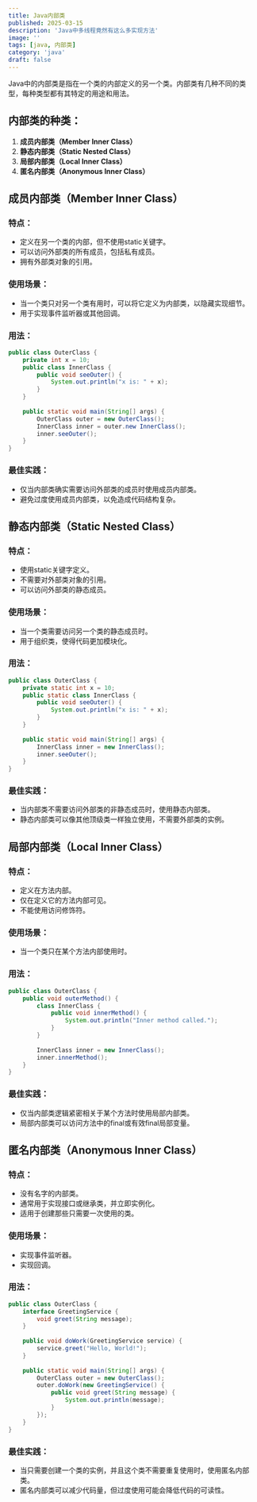 ```yaml
---
title: Java内部类
published: 2025-03-15
description: 'Java中多线程竟然有这么多实现方法'
image: ''
tags: [java, 内部类]
category: 'java'
draft: false 
---
```

Java中的内部类是指在一个类的内部定义的另一个类。内部类有几种不同的类型，每种类型都有其特定的用途和用法。
## 内部类的种类：
1. **成员内部类（Member Inner Class）**
2. **静态内部类（Static Nested Class）**
3. **局部内部类（Local Inner Class）**
4. **匿名内部类（Anonymous Inner Class）**
## 成员内部类（Member Inner Class）
### 特点：
- 定义在另一个类的内部，但不使用static关键字。
- 可以访问外部类的所有成员，包括私有成员。
- 拥有外部类对象的引用。
### 使用场景：
- 当一个类只对另一个类有用时，可以将它定义为内部类，以隐藏实现细节。
- 用于实现事件监听器或其他回调。
### 用法：
```java
public class OuterClass {
    private int x = 10;
    public class InnerClass {
        public void seeOuter() {
            System.out.println("x is: " + x);
        }
    }
    
    public static void main(String[] args) {
        OuterClass outer = new OuterClass();
        InnerClass inner = outer.new InnerClass();
        inner.seeOuter();
    }
}
```
### 最佳实践：
- 仅当内部类确实需要访问外部类的成员时使用成员内部类。
- 避免过度使用成员内部类，以免造成代码结构复杂。
## 静态内部类（Static Nested Class）
### 特点：
- 使用static关键字定义。
- 不需要对外部类对象的引用。
- 可以访问外部类的静态成员。
### 使用场景：
- 当一个类需要访问另一个类的静态成员时。
- 用于组织类，使得代码更加模块化。
### 用法：
```java
public class OuterClass {
    private static int x = 10;
    public static class InnerClass {
        public void seeOuter() {
            System.out.println("x is: " + x);
        }
    }
    
    public static void main(String[] args) {
        InnerClass inner = new InnerClass();
        inner.seeOuter();
    }
}
```
### 最佳实践：
- 当内部类不需要访问外部类的非静态成员时，使用静态内部类。
- 静态内部类可以像其他顶级类一样独立使用，不需要外部类的实例。
## 局部内部类（Local Inner Class）
### 特点：
- 定义在方法内部。
- 仅在定义它的方法内部可见。
- 不能使用访问修饰符。
### 使用场景：
- 当一个类只在某个方法内部使用时。
### 用法：
```java
public class OuterClass {
    public void outerMethod() {
        class InnerClass {
            public void innerMethod() {
                System.out.println("Inner method called.");
            }
        }
        
        InnerClass inner = new InnerClass();
        inner.innerMethod();
    }
}
```
### 最佳实践：
- 仅当内部类逻辑紧密相关于某个方法时使用局部内部类。
- 局部内部类可以访问方法中的final或有效final局部变量。
## 匿名内部类（Anonymous Inner Class）
### 特点：
- 没有名字的内部类。
- 通常用于实现接口或继承类，并立即实例化。
- 适用于创建那些只需要一次使用的类。
### 使用场景：
- 实现事件监听器。
- 实现回调。
### 用法：
```java
public class OuterClass {
    interface GreetingService {
        void greet(String message);
    }
    
    public void doWork(GreetingService service) {
        service.greet("Hello, World!");
    }
    
    public static void main(String[] args) {
        OuterClass outer = new OuterClass();
        outer.doWork(new GreetingService() {
            public void greet(String message) {
                System.out.println(message);
            }
        });
    }
}
```
### 最佳实践：
- 当只需要创建一个类的实例，并且这个类不需要重复使用时，使用匿名内部类。
- 匿名内部类可以减少代码量，但过度使用可能会降低代码的可读性。
